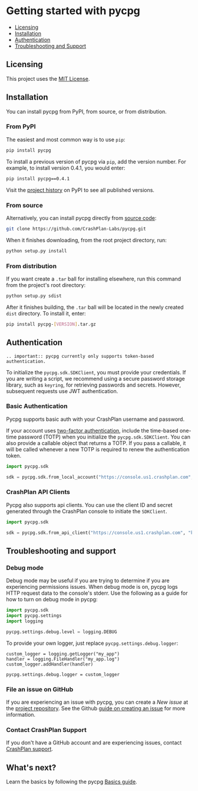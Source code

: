 # Getting started with pycpg

* [Licensing](#licensing)
* [Installation](#installation)
* [Authentication](#authentication)
* [Troubleshooting and Support](#troubleshooting-and-support)

## Licensing

This project uses the [MIT License](https://github.com/CrashPlan-Labs/pycpg/blob/main/LICENSE.md).

## Installation

You can install pycpg from PyPI, from source, or from distribution.

### From PyPI

The easiest and most common way is to use `pip`:

```bash
pip install pycpg
```

To install a previous version of pycpg via `pip`, add the version number. For example, to install version
0.4.1, you would enter:

```bash
pip install pycpg==0.4.1
```

Visit the [project history](https://pypi.org/project/pycpg/#history) on PyPI to see all published versions.

### From source

Alternatively, you can install pycpg directly from [source code](https://github.com/CrashPlan-Labs/pycpg):

```bash
git clone https://github.com/CrashPlan-Labs/pycpg.git
```

When it finishes downloading, from the root project directory, run:

```bash
python setup.py install
```

### From distribution

If you want create a `.tar` ball for installing elsewhere, run this command from the project's root directory:

```bash
python setup.py sdist
```

After it finishes building, the `.tar` ball will be located in the newly created `dist` directory. To install it, enter:

```bash
pip install pycpg-[VERSION].tar.gz
```

## Authentication

```{eval-rst}
.. important:: pycpg currently only supports token-based authentication.
```

To initialize the `pycpg.sdk.SDKClient`, you must provide your credentials. If you are writing a script,
we recommend using a secure password storage library, such as `keyring`, for retrieving passwords and secrets. However, subsequent
requests use JWT authentication.

### Basic Authentication

Pycpg supports basic auth with your CrashPlan username and password.

If your account uses [two-factor authentication](https://support.crashplan.com/Administrator/Cloud/Configuring/Two-factor_authentication_for_local_users), include the time-based one-time password (TOTP) when you initialize the `pycpg.sdk.SDKClient`.
You can also provide a callable object that returns a TOTP. If you pass a callable, it will be called whenever a new TOTP is required to renew the authentication token.

```python
import pycpg.sdk

sdk = pycpg.sdk.from_local_account("https://console.us1.crashplan.com", "username@crashplan.com", "password")
```

### CrashPlan API Clients

Pycpg also supports api clients.  You can use the client ID and secret generated through the CrashPlan console to initiate the `SDKClient`.

```python
import pycpg.sdk

sdk = pycpg.sdk.from_api_client("https://console.us1.crashplan.com", "key-123-42", "my%secret!")
```

## Troubleshooting and support

### Debug mode

Debug mode may be useful if you are trying to determine if you are experiencing permissions issues. When debug mode is
on, pycpg logs HTTP request data to the console's stderr. Use the following as a guide for how to turn on debug mode in
pycpg:

```python
import pycpg.sdk
import pycpg.settings
import logging

pycpg.settings.debug.level = logging.DEBUG
```

To provide your own logger, just replace `pycpg.settings.debug.logger`:

```
custom_logger = logging.getLogger("my_app")
handler = logging.FileHandler("my_app.log")
custom_logger.addHandler(handler)

pycpg.settings.debug.logger = custom_logger
```

### File an issue on GitHub

If you are experiencing an issue with pycpg, you can create a *New issue* at the
[project repository](https://github.com/CrashPlan-Labs/pycpg/issues). See the Github [guide on creating an issue](https://help.github.com/en/github/managing-your-work-on-github/creating-an-issue) for more information.

### Contact CrashPlan Support

If you don't have a GitHub account and are experiencing issues, contact
[CrashPlan support](https://support.crashplan.com/).

## What's next?

Learn the basics by following the pycpg [Basics guide](basics.md).
